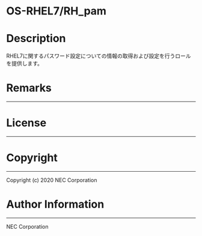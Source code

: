 OS-RHEL7/RH_pam
=======================================================
# Description
RHEL7に関するパスワード設定についての情報の取得および設定を行うロールを提供します。

# Remarks
-------

# License
-------

# Copyright
---------
Copyright (c) 2020 NEC Corporation

# Author Information
------------------
NEC Corporation
